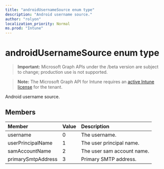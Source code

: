 ```yaml
---
title: "androidUsernameSource enum type"
description: "Android username source."
author: "rolyon"
localization_priority: Normal
ms.prod: "Intune"
---
```


# androidUsernameSource enum type

> **Important:** Microsoft Graph APIs under the /beta version are subject to change; production use is not supported.

> **Note:** The Microsoft Graph API for Intune requires an [active Intune license](https://go.microsoft.com/fwlink/?linkid=839381) for the tenant.

Android username source.

## Members
|Member|Value|Description|
|:---|:---|:---|
|username|0|The username.|
|userPrincipalName|1|The user principal name.|
|samAccountName|2|The user sam account name.|
|primarySmtpAddress|3|Primary SMTP address.|





